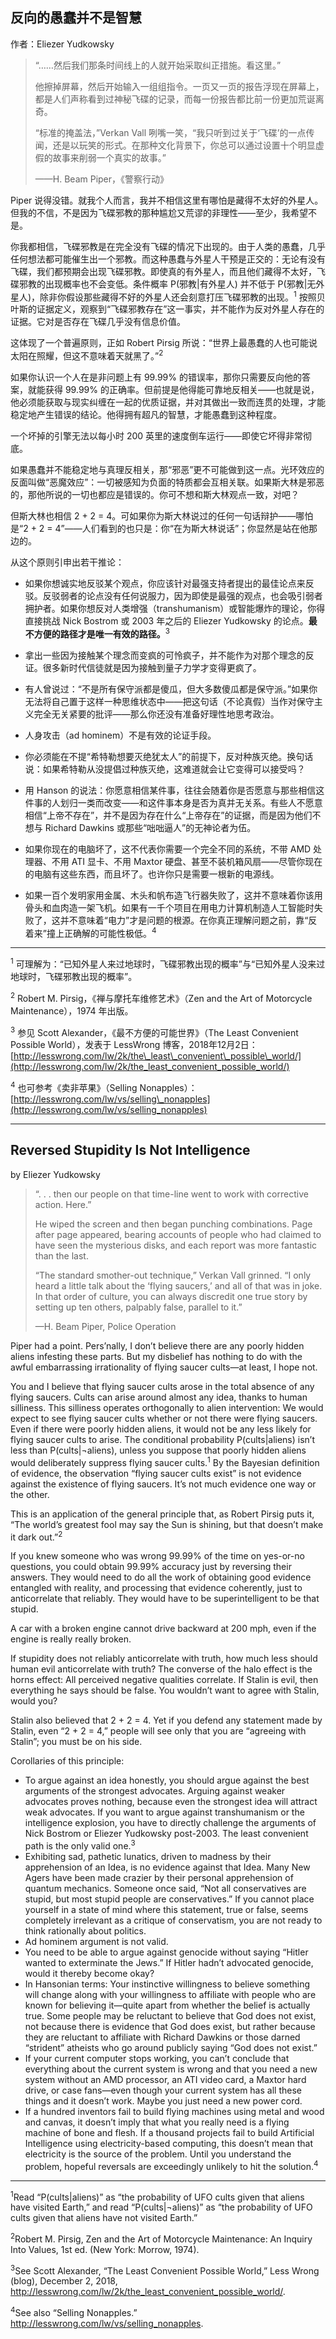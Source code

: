 ## 反向的愚蠢并不是智慧

作者：Eliezer Yudkowsky

> “……然后我们那条时间线上的人就开始采取纠正措施。看这里。”
>
> 他擦掉屏幕，然后开始输入一组组指令。一页又一页的报告浮现在屏幕上，都是人们声称看到过神秘飞碟的记录，而每一份报告都比前一份更加荒诞离奇。
>
> “标准的掩盖法，”Verkan Vall 咧嘴一笑，“我只听到过关于‘飞碟’的一点传闻，还是以玩笑的形式。在那种文化背景下，你总可以通过设置十个明显虚假的故事来削弱一个真实的故事。”
>
> ——H. Beam Piper，《警察行动》

Piper 说得没错。就我个人而言，我并不相信这里有哪怕是藏得不太好的外星人。但我的不信，不是因为飞碟邪教的那种尴尬又荒谬的非理性——至少，我希望不是。

你我都相信，飞碟邪教是在完全没有飞碟的情况下出现的。由于人类的愚蠢，几乎任何想法都可能催生出一个邪教。而这种愚蠢与外星人干预是正交的：无论有没有飞碟，我们都预期会出现飞碟邪教。即使真的有外星人，而且他们藏得不太好，飞碟邪教的出现概率也不会变低。条件概率 P(邪教|有外星人) 并不低于 P(邪教|无外星人)，除非你假设那些藏得不好的外星人还会刻意打压飞碟邪教的出现。<sup>1</sup> 按照贝叶斯的证据定义，观察到“飞碟邪教存在”这一事实，并不能作为反对外星人存在的证据。它对是否存在飞碟几乎没有信息价值。

这体现了一个普遍原则，正如 Robert Pirsig 所说：“世界上最愚蠢的人也可能说太阳在照耀，但这不意味着天就黑了。”<sup>2</sup>

如果你认识一个人在是非问题上有 99.99% 的错误率，那你只需要反向他的答案，就能获得 99.99% 的正确率。但前提是他得能可靠地反相关——也就是说，他必须能获取与现实纠缠在一起的优质证据，并对其做出一致而连贯的处理，才能稳定地产生错误的结论。他得拥有超凡的智慧，才能愚蠢到这种程度。

一个坏掉的引擎无法以每小时 200 英里的速度倒车运行——即使它坏得非常彻底。

如果愚蠢并不能稳定地与真理反相关，那“邪恶”更不可能做到这一点。光环效应的反面叫做“恶魔效应”：一切被感知为负面的特质都会互相关联。如果斯大林是邪恶的，那他所说的一切也都应是错误的。你可不想和斯大林观点一致，对吧？

但斯大林也相信 2 + 2 = 4。可如果你为斯大林说过的任何一句话辩护——哪怕是“2 + 2 = 4”——人们看到的也只是：你“在为斯大林说话”；你显然是站在他那边的。

从这个原则引申出若干推论：

* 如果你想诚实地反驳某个观点，你应该针对最强支持者提出的最佳论点来反驳。反驳弱者的论点没有任何说服力，因为即使是最强的观点，也会吸引弱者拥护者。如果你想反对人类增强（transhumanism）或智能爆炸的理论，你得直接挑战 Nick Bostrom 或 2003 年之后的 Eliezer Yudkowsky 的论点。**最不方便的路径才是唯一有效的路径。**<sup>3</sup>

* 拿出一些因为接触某个理念而变疯的可怜疯子，并不能作为对那个理念的反证。很多新时代信徒就是因为接触到量子力学才变得更疯了。

* 有人曾说过：“不是所有保守派都是傻瓜，但大多数傻瓜都是保守派。”如果你无法将自己置于这样一种思维状态中——把这句话（不论真假）当作对保守主义完全无关紧要的批评——那么你还没有准备好理性地思考政治。

* 人身攻击（ad hominem）不是有效的论证手段。

* 你必须能在不提“希特勒想要灭绝犹太人”的前提下，反对种族灭绝。换句话说：如果希特勒从没提倡过种族灭绝，这难道就会让它变得可以接受吗？

* 用 Hanson 的说法：你愿意相信某件事，往往会随着你是否愿意与那些相信这件事的人划归一类而改变——和这件事本身是否为真并无关系。有些人不愿意相信“上帝不存在”，并不是因为存在什么“上帝存在”的证据，而是因为他们不想与 Richard Dawkins 或那些“咄咄逼人”的无神论者为伍。

* 如果你现在的电脑坏了，这不代表你需要一个完全不同的系统，不带 AMD 处理器、不用 ATI 显卡、不用 Maxtor 硬盘、甚至不装机箱风扇——尽管你现在的电脑有这些东西，而且坏了。也许你只是需要一根新的电源线。

* 如果一百个发明家用金属、木头和帆布造飞行器失败了，这并不意味着你该用骨头和血肉造一架飞机。如果有一千个项目在用电力计算机制造人工智能时失败了，这并不意味着“电力”才是问题的根源。在你真正理解问题之前，靠“反着来”撞上正确解的可能性极低。<sup>4</sup>

---

<sup>1</sup> 可理解为：“已知外星人来过地球时，飞碟邪教出现的概率”与“已知外星人没来过地球时，飞碟邪教出现的概率”。

<sup>2</sup> Robert M. Pirsig，《禅与摩托车维修艺术》（Zen and the Art of Motorcycle Maintenance），1974 年出版。

<sup>3</sup> 参见 Scott Alexander，《最不方便的可能世界》（The Least Convenient Possible World），发表于 LessWrong 博客，2018年12月2日：[http://lesswrong.com/lw/2k/the\_least\_convenient\_possible\_world/](http://lesswrong.com/lw/2k/the_least_convenient_possible_world/)

<sup>4</sup> 也可参考《卖非苹果》（Selling Nonapples）：[http://lesswrong.com/lw/vs/selling\_nonapples](http://lesswrong.com/lw/vs/selling_nonapples)

---

## Reversed Stupidity Is Not Intelligence

by Eliezer Yudkowsky

> “. . . then our people on that time-line went to work with corrective action. Here.”
> 
> He wiped the screen and then began punching combinations. Page after page appeared, bearing accounts of people who had claimed to have seen the mysterious disks, and each report was more fantastic than the last.
> 
> “The standard smother-out technique,” Verkan Vall grinned. “I only heard a little talk about the ‘flying saucers,’ and all of that was in joke. In that order of culture, you can always discredit one true story by setting up ten others, palpably false, parallel to it.”
> 
> —H. Beam Piper, Police Operation

Piper had a point. Pers’nally, I don’t believe there are any poorly hidden aliens infesting these parts. But my disbelief has nothing to do with the awful embarrassing irrationality of flying saucer cults—at least, I hope not.

You and I believe that flying saucer cults arose in the total absence of any flying saucers. Cults can arise around almost any idea, thanks to human silliness. This silliness operates orthogonally to alien intervention: We would expect to see flying saucer cults whether or not there were flying saucers. Even if there were poorly hidden aliens, it would not be any less likely for flying saucer cults to arise. The conditional probability P(cults|aliens) isn’t less than P(cults|¬aliens), unless you suppose that poorly hidden aliens would deliberately suppress flying saucer cults.<sup>1</sup> By the Bayesian definition of evidence, the observation “flying saucer cults exist” is not evidence against the existence of flying saucers. It’s not much evidence one way or the other.

This is an application of the general principle that, as Robert Pirsig puts it, “The world’s greatest fool may say the Sun is shining, but that doesn’t make it dark out.”<sup>2</sup>

If you knew someone who was wrong 99.99% of the time on yes-or-no questions, you could obtain 99.99% accuracy just by reversing their answers. They would need to do all the work of obtaining good evidence entangled with reality, and processing that evidence coherently, just to anticorrelate that reliably. They would have to be superintelligent to be that stupid.

A car with a broken engine cannot drive backward at 200 mph, even if the engine is really really broken.

If stupidity does not reliably anticorrelate with truth, how much less should human evil anticorrelate with truth? The converse of the halo effect is the horns effect: All perceived negative qualities correlate. If Stalin is evil, then everything he says should be false. You wouldn’t want to agree with Stalin, would you?

Stalin also believed that 2 + 2 = 4. Yet if you defend any statement made by Stalin, even “2 + 2 = 4,” people will see only that you are “agreeing with Stalin”; you must be on his side.

Corollaries of this principle:

- To argue against an idea honestly, you should argue against the best arguments of the strongest advocates. Arguing against weaker advocates proves nothing, because even the strongest idea will attract weak advocates. If you want to argue against transhumanism or the intelligence explosion, you have to directly challenge the arguments of Nick Bostrom or Eliezer Yudkowsky post-2003. The least convenient path is the only valid one.<sup>3</sup>
- Exhibiting sad, pathetic lunatics, driven to madness by their apprehension of an Idea, is no evidence against that Idea. Many New Agers have been made crazier by their personal apprehension of quantum mechanics.
Someone once said, “Not all conservatives are stupid, but most stupid people are conservatives.” If you cannot place yourself in a state of mind where this statement, true or false, seems completely irrelevant as a critique of conservatism, you are not ready to think rationally about politics.
- Ad hominem argument is not valid.
- You need to be able to argue against genocide without saying “Hitler wanted to exterminate the Jews.” If Hitler hadn’t advocated genocide, would it thereby become okay?
- In Hansonian terms: Your instinctive willingness to believe something will change along with your willingness to affiliate with people who are known for believing it—quite apart from whether the belief is actually true. Some people may be reluctant to believe that God does not exist, not because there is evidence that God does exist, but rather because they are reluctant to affiliate with Richard Dawkins or those darned “strident” atheists who go around publicly saying “God does not exist.”
- If your current computer stops working, you can’t conclude that everything about the current system is wrong and that you need a new system without an AMD processor, an ATI video card, a Maxtor hard drive, or case fans—even though your current system has all these things and it doesn’t work. Maybe you just need a new power cord.
- If a hundred inventors fail to build flying machines using metal and wood and canvas, it doesn’t imply that what you really need is a flying machine of bone and flesh. If a thousand projects fail to build Artificial Intelligence using electricity-based computing, this doesn’t mean that electricity is the source of the problem. Until you understand the problem, hopeful reversals are exceedingly unlikely to hit the solution.<sup>4</sup>

---

<sup>1</sup>Read “P(cults|aliens)” as “the probability of UFO cults given that aliens have visited Earth,” and read “P(cults|¬aliens)” as “the probability of UFO cults given that aliens have not visited Earth.”

<sup>2</sup>Robert M. Pirsig, Zen and the Art of Motorcycle Maintenance: An Inquiry Into Values, 1st ed. (New York: Morrow, 1974).

<sup>3</sup>See Scott Alexander, “The Least Convenient Possible World,” Less Wrong (blog), December 2, 2018, http://lesswrong.com/lw/2k/the_least_convenient_possible_world/.

<sup>4</sup>See also “Selling Nonapples.” http://lesswrong.com/lw/vs/selling_nonapples.